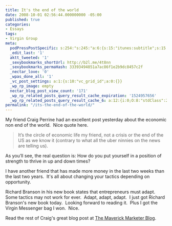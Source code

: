 ```yaml
---
title: It's the end of the world
date: 2008-10-01 02:56:44.000000000 -05:00
published: true
categories:
- Essays
tags:
- Virgin Group
meta:
  podPressPostSpecific: s:254:"s:245:"a:6:{s:15:"itunes:subtitle";s:15:"##PostExcerpt##";s:14:"itunes:summary";s:15:"##PostExcerpt##";s:15:"itunes:keywords";s:17:"##WordPressCats##";s:13:"itunes:author";s:10:"##Global##";s:15:"itunes:explicit";s:2:"No";s:12:"itunes:block";s:2:"No";}";";
  _edit_last: '1'
  aktt_tweeted: '1'
  _sexybookmarks_shortUrl: http://b2l.me/4t8nn
  _sexybookmarks_permaHash: 33393494851a7ac86f1e2b9dc8457c2f
  _nectar_love: '0'
  _wpas_done_all: '1'
  _vc_post_settings: a:1:{s:10:"vc_grid_id";a:0:{}}
  _wp_rp_image: empty
  nectar_blog_post_view_count: '171'
  _wp_rp_related_posts_query_result_cache_expiration: '1524957656'
  _wp_rp_related_posts_query_result_cache_6: a:12:{i:0;O:8:"stdClass":2:{s:7:"post_id";s:3:"742";s:5:"score";s:17:"83.15981417949212";}i:1;O:8:"stdClass":2:{s:7:"post_id";s:4:"1196";s:5:"score";s:17:"78.26957888473346";}i:2;O:8:"stdClass":2:{s:7:"post_id";s:4:"1309";s:5:"score";s:17:"77.43349110393302";}i:3;O:8:"stdClass":2:{s:7:"post_id";s:3:"302";s:5:"score";s:17:"76.60854541367843";}i:4;O:8:"stdClass":2:{s:7:"post_id";s:3:"284";s:5:"score";s:17:"75.96474535407037";}i:5;O:8:"stdClass":2:{s:7:"post_id";s:4:"1058";s:5:"score";s:17:"75.52875752715889";}i:6;O:8:"stdClass":2:{s:7:"post_id";s:3:"389";s:5:"score";s:17:"75.25558102768721";}i:7;O:8:"stdClass":2:{s:7:"post_id";s:3:"327";s:5:"score";s:16:"74.9866849812318";}i:8;O:8:"stdClass":2:{s:7:"post_id";s:4:"1417";s:5:"score";s:16:"73.8611142557993";}i:9;O:8:"stdClass":2:{s:7:"post_id";s:3:"394";s:5:"score";s:16:"73.8611142557993";}i:10;O:8:"stdClass":2:{s:7:"post_id";s:3:"321";s:5:"score";s:16:"73.8611142557993";}i:11;O:8:"stdClass":2:{s:7:"post_id";s:3:"318";s:5:"score";s:17:"73.21731419619124";}}
permalink: "/its-the-end-of-the-world/"
---
```

My friend Craig Perrine had an excellent post yesterday about the economic non end of the world.  Nice quote here.
>It’s the circle of economic life my friend, not a crisis or the end of the US as we know it (contrary to what all the uber ninnies on the news are telling us).

As you’ll see, the real question is: How do you put yourself in a position of strength to thrive in up and down times?</blockquote>
<p>I have another friend that has made more money in the last two weeks than the last two years.  It's all about changing your tactics depending on opportunity.

Richard Branson in his new book states that entrepreneurs must adapt.  Some tactics may not work for ever.  Adapt, adapt, adapt.  I just got Richard Branson's new book today.  Looking forward to reading it.  Plus I got the Virgin Messenger bag I won.  Nice.

Read the rest of Craig's great blog post at <a href="http://www.maverickmarketer.com/blog/" rel="nofollow">The Maverick Marketer Blog</a>.

